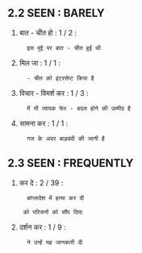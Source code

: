 ## 2.2 SEEN : BARELY

1. बात - चीत हो : 1  / 2 :

		 इस मुद्दे पर बात - चीत हुई थी

2. मिल जा : 1  / 1 :

		 - चीत को इंटरसेप्ट किया है

3. विचार - विमर्श कर : 1  / 3 :

		 में भी व्यापक फेर - बदल होने की उम्मीद है

4. सामना कर : 1  / 1 :

		 गज के अंदर बाड़बंदी की जानी है

## 2.3 SEEN : FREQUENTLY

1. कर दे : 2  / 39 :

		 बांग्लादेश में हत्या कर दी

		को परिजनों को सौंप दिया

2. दर्शन कर : 1  / 9 :

		 ने उन्हें यह जानकारी दी

